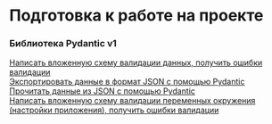 # Подготовка к работе на проекте

### Библиотека Pydantic v1
[Написать вложенную схему валидации данных, получить ошибки валидации](https://github.com/Amartyanov1974/preparation/blob/5ce44c3b1f8f58e64ad7b992a5ef81c2b296866a/pydantic/example_pydantic.py#L12)<br>
[Экспортировать данные в формат JSON с помощью Pydantic](https://github.com/Amartyanov1974/preparation/blob/5ce44c3b1f8f58e64ad7b992a5ef81c2b296866a/pydantic/example_env_valid_pydantic.py#L77)<br>
[Прочитать данные из JSON с помощью Pydantic](https://github.com/Amartyanov1974/preparation/blob/5ce44c3b1f8f58e64ad7b992a5ef81c2b296866a/pydantic/example_env_valid_pydantic.py#L58)<br>
[Написать вложенную схему валидации переменных окружения (настройки приложения), получить ошибки валидации](https://github.com/Amartyanov1974/preparation/blob/5ce44c3b1f8f58e64ad7b992a5ef81c2b296866a/pydantic/example_env_valid_pydantic.py#L13)<br>
